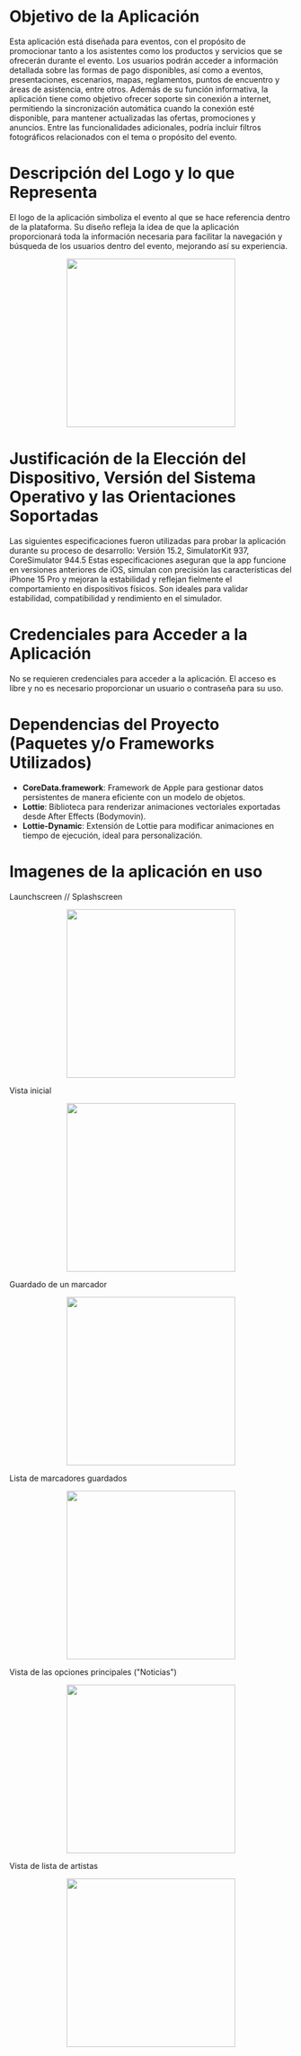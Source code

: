 # Objetivo de la Aplicación

Esta aplicación está diseñada para eventos, con el propósito de promocionar tanto a los asistentes como los productos y servicios que se ofrecerán durante el evento. Los usuarios podrán acceder a información detallada sobre las formas de pago disponibles, así como a eventos, presentaciones, escenarios, mapas, reglamentos, puntos de encuentro y áreas de asistencia, entre otros. Además de su función informativa, la aplicación tiene como objetivo ofrecer soporte sin conexión a internet, permitiendo la sincronización automática cuando la conexión esté disponible, para mantener actualizadas las ofertas, promociones y anuncios. Entre las funcionalidades adicionales, podría incluir filtros fotográficos relacionados con el tema o propósito del evento.

# Descripción del Logo y lo que Representa

El logo de la aplicación simboliza el evento al que se hace referencia dentro de la plataforma. Su diseño refleja la idea de que la aplicación proporcionará toda la información necesaria para facilitar la navegación y búsqueda de los usuarios dentro del evento, mejorando así su experiencia.
<p align="center"><img src="https://github.com/user-attachments/assets/43085eeb-b0c5-42ca-b91b-4d64b9a20ed4" alt="" width="300"/></p>

# Justificación de la Elección del Dispositivo, Versión del Sistema Operativo y las Orientaciones Soportadas

Las siguientes especificaciones fueron utilizadas para probar la aplicación durante su proceso de desarrollo: Versión 15.2, SimulatorKit 937, CoreSimulator 944.5
Estas especificaciones aseguran que la app funcione en versiones anteriores de iOS, simulan con precisión las características del iPhone 15 Pro y mejoran la estabilidad y reflejan fielmente el comportamiento en dispositivos físicos. Son ideales para validar estabilidad, compatibilidad y rendimiento en el simulador.

# Credenciales para Acceder a la Aplicación

No se requieren credenciales para acceder a la aplicación. El acceso es libre y no es necesario proporcionar un usuario o contraseña para su uso.

# Dependencias del Proyecto (Paquetes y/o Frameworks Utilizados)

- **CoreData.framework**: Framework de Apple para gestionar datos persistentes de manera eficiente con un modelo de objetos.
- **Lottie**: Biblioteca para renderizar animaciones vectoriales exportadas desde After Effects (Bodymovin).
- **Lottie-Dynamic**: Extensión de Lottie para modificar animaciones en tiempo de ejecución, ideal para personalización.


# Imagenes de la aplicación en uso
Launchscreen // Splashscreen
<p align="center"><img src="https://github.com/user-attachments/assets/94fd0bb2-9fc2-418b-b24e-0504ed996bdc" alt="" width="300"/></p>
Vista inicial
<p align="center"><img src="https://github.com/user-attachments/assets/4afcc743-e0b4-4815-8fd8-2e1724e5b445" alt="" width="300"/></p>
Guardado de un marcador
<p align="center"><img src="https://github.com/user-attachments/assets/8b2d8132-658a-4d8c-8a43-08545ba7bf97" alt="" width="300"/></p>
Lista de marcadores guardados
<p align="center"><img src="https://github.com/user-attachments/assets/d3495caa-0754-4ec8-98fe-b36319c3b330" alt="" width="300"/></p>
Vista de las opciones principales ("Noticias")
<p align="center"><img src="https://github.com/user-attachments/assets/12e0a5f0-e60e-4991-acd3-4adfc074049b" alt="" width="300"/></p>
Vista de lista de artistas
<p align="center"><img src="https://github.com/user-attachments/assets/34948533-6e42-44c2-909e-805ecf172ed7" alt="" width="300"/></p>





